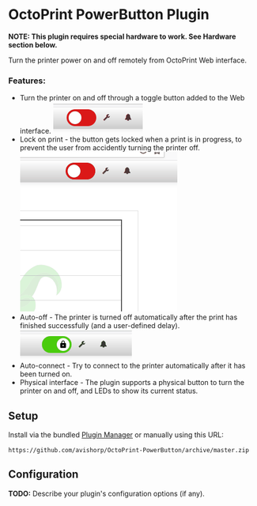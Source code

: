 # OctoPrint PowerButton Plugin

**NOTE: This plugin requires special hardware to work. See Hardware section below.**

Turn the printer power on and off remotely from OctoPrint Web interface.

### Features:
- Turn the printer on and off through a toggle button added to the Web interface.
  ![Power Button](./doc/slde.gif "title")
- Lock on print - the button gets locked when a print is in progress, to prevent the user from
  accidently turning the printer off.
  ![Lock on Print](./doc/lock.gif)
- Auto-off - The printer is turned off automatically after the print has finished successfully
  (and a user-defined delay).
  ![Auto-off](./doc/auto_power_off.gif)
- Auto-connect - Try to connect to the printer automatically after it has been turned on.
- Physical interface - The plugin supports a physical button to turn the printer on and off, and
  LEDs to show its current status.

## Setup

Install via the bundled [Plugin Manager](https://github.com/foosel/OctoPrint/wiki/Plugin:-Plugin-Manager)
or manually using this URL:

    https://github.com/avishorp/OctoPrint-PowerButton/archive/master.zip

## Configuration

**TODO:** Describe your plugin's configuration options (if any).
